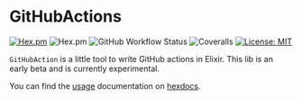 # GitHubActions
[![Hex.pm](https://img.shields.io/hexpm/v/git_hub_actions.svg?style=flat-square)](https://hex.pm/packages/git_hub_actions)
![Hex.pm](https://img.shields.io/hexpm/dt/git_hub_actions?style=flat-square)
![GitHub Workflow Status](https://img.shields.io/github/workflow/status/hrzndhrn/git_hub_actions/CI?style=flat-square)
![Coveralls](https://img.shields.io/coveralls/github/hrzndhrn/git_hub_actions?style=flat-square)
[![License: MIT](https://img.shields.io/badge/License-MIT-yellow.svg?style=flat-square)](https://opensource.org/licenses/MIT)

`GitHubAction` is a little tool to write GitHub actions in Elixir. This lib
is an early beta and is currently experimental.

You can find the [usage](https://hexdocs.pm/git_hub_actions/usage.html)
documentation on [hexdocs](https://hexdocs.pm/git_hub_actions).
